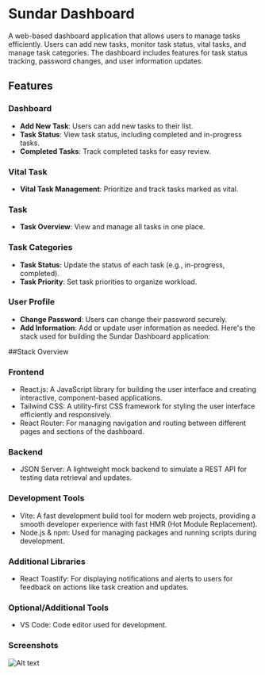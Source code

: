 # Sundar Dashboard

A web-based dashboard application that allows users to manage tasks efficiently. Users can add new tasks, monitor task status, vital tasks, and manage task categories. The dashboard includes features for task status tracking, password changes, and user information updates.

## Features

### Dashboard
- **Add New Task**: Users can add new tasks to their list.
- **Task Status**: View task status, including completed and in-progress tasks.
- **Completed Tasks**: Track completed tasks for easy review.

### Vital Task
- **Vital Task Management**: Prioritize and track tasks marked as vital.

### Task
- **Task Overview**: View and manage all tasks in one place.

### Task Categories
- **Task Status**: Update the status of each task (e.g., in-progress, completed).
- **Task Priority**: Set task priorities to organize workload.

### User Profile
- **Change Password**: Users can change their password securely.
- **Add Information**: Add or update user information as needed.
Here's the stack used for building the Sundar Dashboard application:

##Stack Overview
### Frontend
* React.js: A JavaScript library for building the user interface and creating interactive, component-based applications.
* Tailwind CSS: A utility-first CSS framework for styling the user interface efficiently and responsively.
* React Router: For managing navigation and routing between different pages and sections of the dashboard.
### Backend
* JSON Server: A lightweight mock backend to simulate a REST API for testing data retrieval and updates.
### Development Tools
* Vite: A fast development build tool for modern web projects, providing a smooth developer experience with fast HMR (Hot Module Replacement).
* Node.js & npm: Used for managing packages and running scripts during development.
### Additional Libraries
* React Toastify: For displaying notifications and alerts to users for feedback on actions like task creation and updates.
### Optional/Additional Tools
* VS Code: Code editor used for development.

### Screenshots

![Alt text](/src/assets/Screenshots/categories.png?raw=true "Optional Title")
